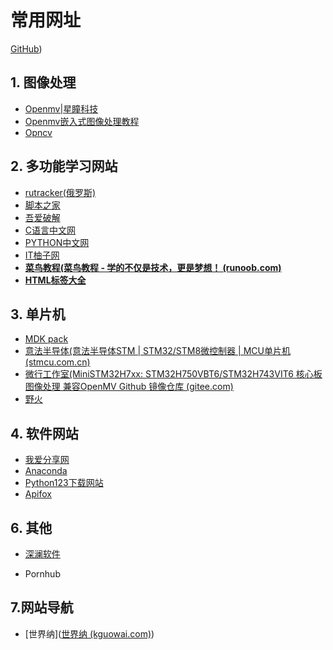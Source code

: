 # 常用网址

[GitHub](https://github.com/))

## 1. 图像处理
* [Openmv|星瞳科技](https://singtown.com/openmv/)
* [Openmv嵌入式图像处理教程](https://book.openmv.cc/)
* [Opncv](https://opencv.org/)

## 2. 多功能学习网站
* [rutracker(俄罗斯)](https://rutracker.net/forum/index.php)
* [脚本之家](https://www.jb51.net/)
* [吾爱破解](https://www.52pojie.cn/forum.php)
* [C语言中文网](http://c.biancheng.net/cpp/)
* [PYTHON中文网](https://www.python-china.com/)
* [IT柚子网](https://ityouzi.com/archives/category/develop/%e5%ad%a6%e4%b9%a0%e8%b5%84%e6%96%99)
* **[菜鸟教程(菜鸟教程 - 学的不仅是技术，更是梦想！ (runoob.com)](https://www.runoob.com/)**
* **[HTML标签大全](https://www.w3school.com.cn/tags/index.asp)**
## 3. 单片机
* [MDK pack](https://www.keil.com/dd2/pack/)
* [意法半导体(意法半导体STM | STM32/STM8微控制器 | MCU单片机 (stmcu.com.cn)](https://www.stmcu.com.cn/video/2199)
* [微行工作室(MiniSTM32H7xx: STM32H750VBT6/STM32H743VIT6 核心板 图像处理 兼容OpenMV Github 镜像仓库 (gitee.com)](https://gitee.com/WeAct-TC/MiniSTM32H7xx)
* [野火](https://doc.embedfire.com/products/link/zh/latest/index.html)

## 4. 软件网站
* [我爱分享网](http://www.zhanshaoyi.com/)
* [Anaconda](https://anaconda.org.cn/)
* [Python123下载网站](https://www.python123.io/download)
* [Apifox](https://www.apifox.cn/home.html/?utm_source=google_ads_website&gclid=EAIaIQobChMIj-6M_MLp9wIV_8QWBR2wDA3BEAEYASAAEgIg1_D_BwE)

## 6. 其他
* [深澜软件](http://10.253.0.100/srun_portal_success?ac_id=5&ssid=iCJLU&theme=basic1&url=http%3A%2F%2F10.253.0.100%2Fsrun_portal_success%3Fac_id%3D5%26ssid%3DiCJLU%26theme%3Dbasic1%26url%3Dhttp%253A%252F%252Fedge-http.microsoft.com%252Fcaptiveportal%252Fgenerate_204%26srun_domain%3D)

* Pornhub


## 7.网站导航
* [世界纳]([世界纳 (kguowai.com)](http://kguowai.com/))

